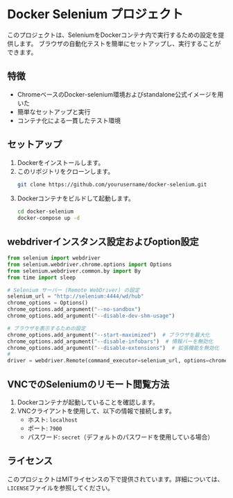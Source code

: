 # Docker Selenium プロジェクト

このプロジェクトは、SeleniumをDockerコンテナ内で実行するための設定を提供します。
ブラウザの自動化テストを簡単にセットアップし、実行することができます。

## 特徴

- ChromeベースのDocker-selenium環境およびstandalone公式イメージを用いた
- 簡単なセットアップと実行
- コンテナ化による一貫したテスト環境

## セットアップ

1. Dockerをインストールします。
2. このリポジトリをクローンします。
    ```bash
    git clone https://github.com/yourusername/docker-selenium.git
    ```
3. Dockerコンテナをビルドして起動します。
    ```bash
    cd docker-selenium
    docker-compose up -d
    ```

## webdriverインスタンス設定およびoption設定

```python
from selenium import webdriver
from selenium.webdriver.chrome.options import Options
from selenium.webdriver.common.by import By
from time import sleep

# Selenium サーバー (Remote WebDriver) の設定
selenium_url = "http://selenium:4444/wd/hub"
chrome_options = Options()
chrome_options.add_argument("--no-sandbox")
chrome_options.add_argument("--disable-dev-shm-usage")

# ブラウザを表示するための設定
chrome_options.add_argument("--start-maximized")  # ブラウザを最大化
chrome_options.add_argument("--disable-infobars")  # 情報バーを無効化
chrome_options.add_argument("--disable-extensions")  # 拡張機能を無効化
#
driver = webdriver.Remote(command_executor=selenium_url, options=chrome_options)

```

## VNCでのSeleniumのリモート閲覧方法

1. Dockerコンテナが起動していることを確認します。
2. VNCクライアントを使用して、以下の情報で接続します。
    - ホスト: `localhost`
    - ポート: `7900`
    - パスワード: `secret`（デフォルトのパスワードを使用している場合）


## ライセンス

このプロジェクトはMITライセンスの下で提供されています。詳細については、`LICENSE`ファイルを参照してください。